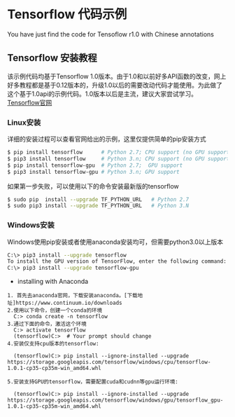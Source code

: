 # Tensorflow 代码示例
You have just find the code for Tensoflow r1.0 with Chinese annotations</br>  
## Tensorflow 安装教程  
该示例代码均基于Tensorflow 1.0版本。由于1.0和以前好多API函数的改变，网上好多教程都是基于0.12版本的，升级1.0以后的需要改动代码才能使用。为此做了这个基于1.0api的示例代码。1.0版本以后是主流，建议大家尝试学习。
[Tensorflow官网](https://www.tensorflow.org)
### Linux安装  
  详细的安装过程可以查看官网给出的示例，这里仅提供简单的pip安装方式
  ```bash
 $ pip install tensorflow      # Python 2.7; CPU support (no GPU support)
 $ pip3 install tensorflow     # Python 3.n; CPU support (no GPU support)
 $ pip install tensorflow-gpu  # Python 2.7;  GPU support
 $ pip3 install tensorflow-gpu # Python 3.n; GPU support
 ```
 如果第一步失败，可以使用以下的命令安装最新版的tensorflow
 ```bash
 $ sudo pip  install --upgrade TF_PYTHON_URL   # Python 2.7
 $ sudo pip3 install --upgrade TF_PYTHON_URL   # Python 3.N 
 ```
### Windows安装
  Windows使用pip安装或者使用anaconda安装均可，但需要python3.0以上版本
  ```bash
  C:\> pip3 install --upgrade tensorflow
To install the GPU version of TensorFlow, enter the following command:
  C:\> pip3 install --upgrade tensorflow-gpu
  ```
  * installing with Anaconda
  ```
  1. 首先去anaconda官网，下载安装anaconda。[下载地址]https://www.continuum.io/downloads
  2.使用以下命令，创建一个conda的环境  
    C:> conda create -n tensorflow 
  3.通过下面的命令，激活这个环境  
    C:> activate tensorflow    
    (tensorflow)C:>  # Your prompt should change  
  4.安装仅支持cpu版本的tensorflow:

    (tensorflow)C:> pip install --ignore-installed --upgrade https://storage.googleapis.com/tensorflow/windows/cpu/tensorflow-1.0.1-cp35-cp35m-win_amd64.whl 

  5.安装支持GPU的tensorflow，需要配置cuda和cudnn等gpu运行环境:

    (tensorflow)C:> pip install --ignore-installed --upgrade https://storage.googleapis.com/tensorflow/windows/gpu/tensorflow_gpu-1.0.1-cp35-cp35m-win_amd64.whl 


  
